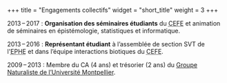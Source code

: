 +++
title = "Engagements collectifs"
widget = "short_title"
weight = 3
+++


2013 – 2017
: **Organisation des séminaires étudiants** du <abbr Title="Centre d'Écologie Fonctionnelle et Évolutive">CEFE</abbr> et animation de séminaires en épistémologie, statistiques et informatique. 

2013 – 2016
: **Représentant étudiant** à l’assemblée de section SVT de l'<abbr Title="École Pratique des Hautes Études">EPHE</abbr> et dans l’équipe interactions biotiques du <abbr Title="Centre d'Écologie Fonctionnelle et Évolutive">CEFE</abbr>. 

2009 – 2013
: Membre du CA (4 ans) et trésorier (2 ans) du [Groupe Naturaliste de l’Université Montpellier](http://www.gnum.fr/). 